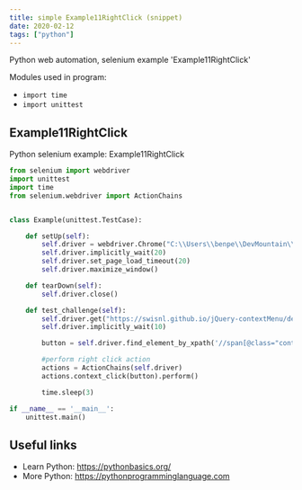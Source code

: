 ```yaml
---
title: simple Example11RightClick (snippet)
date: 2020-02-12
tags: ["python"]
---
```

Python web automation, selenium example 'Example11RightClick'


Modules used in program: 
* `import time`
* `import unittest`

## Example11RightClick

Python selenium example: Example11RightClick

```python
from selenium import webdriver
import unittest
import time
from selenium.webdriver import ActionChains


class Example(unittest.TestCase):

    def setUp(self):
        self.driver = webdriver.Chrome("C:\\Users\\benpe\\DevMountain\\testing-resources\\chromedriver.exe")
        self.driver.implicitly_wait(20)
        self.driver.set_page_load_timeout(20)
        self.driver.maximize_window()

    def tearDown(self):
        self.driver.close()

    def test_challenge(self):
        self.driver.get("https://swisnl.github.io/jQuery-contextMenu/demo.html")
        self.driver.implicitly_wait(10)

        button = self.driver.find_element_by_xpath('//span[@class="context-menu-one btn btn-neutral"]')

        #perform right click action
        actions = ActionChains(self.driver)
        actions.context_click(button).perform()

        time.sleep(3)

if __name__ == '__main__':
    unittest.main()


```

## Useful links

- Learn Python: https://pythonbasics.org/
- More Python: https://pythonprogramminglanguage.com
